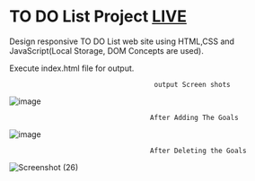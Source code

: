 # TO DO List Project [LIVE](https://github.com/vijaySadhuram/Project_TO_DO_List.git)
Design responsive TO DO List web site using HTML,CSS and JavaScript(Local Storage, DOM Concepts are used).

Execute index.html file for output.

                                        output Screen shots


![image](https://user-images.githubusercontent.com/98251620/236180794-35198512-60de-4f1c-9b0e-b902097b7cce.png)


                                       After Adding The Goals
                                                                       
![image](https://user-images.githubusercontent.com/98251620/236184055-8d1c3fb1-738b-40e3-9c92-9b311ccff325.png)

                                       After Deleting the Goals

![Screenshot (26)](https://user-images.githubusercontent.com/98251620/236184147-3d804c8f-03a1-4325-8cef-6a083779a08e.png)



